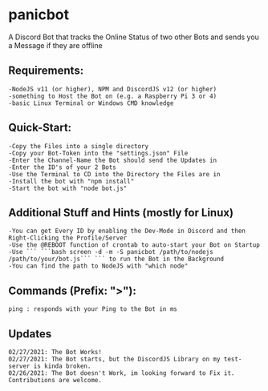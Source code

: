 # panicbot
A Discord Bot that tracks the Online Status of two other Bots and sends you a Message if they are offline

## Requirements:
```
-NodeJS v11 (or higher), NPM and DiscordJS v12 (or higher)
-something to Host the Bot on (e.g. a Raspberry Pi 3 or 4)
-basic Linux Terminal or Windows CMD knowledge
```

## Quick-Start:
```
-Copy the Files into a single directory
-Copy your Bot-Token into the "settings.json" File
-Enter the Channel-Name the Bot should send the Updates in
-Enter the ID's of your 2 Bots
-Use the Terminal to CD into the Directory the Files are in
-Install the bot with "npm install"
-Start the bot with "node bot.js"
```

## Additional Stuff and Hints (mostly for Linux)
```
-You can get Every ID by enabling the Dev-Mode in Discord and then Right-Clicking the Profile/Server
-Use the @REBOOT function of crontab to auto-start your Bot on Startup
-Use ``` ```bash screen -d -m -S panicbot /path/to/nodejs /path/to/your/bot.js``` ``` to run the Bot in the Background
-You can find the path to NodeJS with "which node"
```

## Commands (Prefix: ">"):
```
ping : responds with your Ping to the Bot in ms
```

## Updates
```
02/27/2021: The Bot Works!
02/27/2021: The Bot starts, but the DiscordJS Library on my test-server is kinda broken.
02/26/2021: The Bot doesn't Work, im looking forward to Fix it. Contributions are welcome.
```
